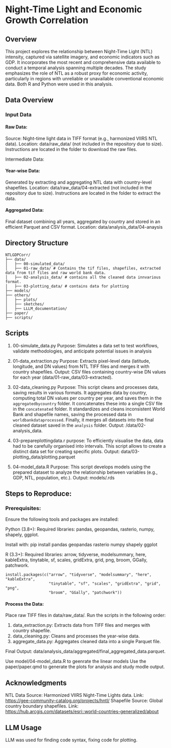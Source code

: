 # Night-Time Light and Economic Growth Correlation
## Overview

This project explores the relationship between Night-Time Light (NTL) intensity, captured via satellite imagery, and economic indicators such as GDP. It incorporates the most recent and comprehensive data available to conduct a temporal analysis spanning multiple decades. The study emphasizes the role of NTL as a robust proxy for economic activity, particularly in regions with unreliable or unavailable conventional economic data. Both R and Python were used in this analysis.

## Data Overview
### Input Data

#### Raw Data:

Source: Night-time light data in TIFF format (e.g., harmonized VIIRS NTL data).
Location: data/raw_data/ (not included in the repository due to size). Instructions are located in the folder to download the raw files.

Intermediate Data:

#### Year-wise Data:

Generated by extracting and aggregating NTL data with country-level shapefiles.
Location: data/raw_data/04-extracted (not included in the repository due to size). Instructions are located in the folder to extract the data. 

#### Aggregated Data:

Final dataset combining all years, aggregated by country and stored in an efficient Parquet and CSV format.
Location: data/analysis_data/04-anaysis

## Directory Structure
```
NTLGDPCorr/
├── data/ 
│   ├── 00-simulated_data/
│   ├── 01-raw_data/ # Contains the tif files, shapefiles, extracted data from tif files and raw world bank data.
│   ├── 02-analysis_data/ # contains all the cleaned data innvarious format. 
│   ├── 03-plotting_data/ # contains data for plotting
├── models/
├── others/
│   ├── plots/
│   ├── sketches/
│   ├── LLLM_documentation/
├── paper/
├── scripts/

```
## Scripts

1. 00-simulate_data.py
Purpose: Simulates a data set to test workflows, validate methodologies, and anticipate potential issues in analysis

2. 01-data_extraction.py
Purpose: Extracts pixel-level data (latitude, longitude, and DN values) from NTL TIFF files and merges it with country shapefiles.
Output: CSV files containing country-wise DN values for each year (data/01-raw_data/03-extracted).

3. 02-data_cleaning.py
Purpose: This script cleans and processes data, saving results in various formats. It aggregates data by country, computing total DN values per country per year, and saves them in the `aggregatedbycountry` folder. It concatenates these into a single CSV file in the `concatenated` folder. It standardizes and cleans inconsistent World Bank and shapefile names, saving the processed data in `worldbankdataprocessed`. Finally, it merges all datasets into the final cleaned dataset saved in the `analysis` folder.
Output: /data/02-analysis_data.

4. 03-prepareplottingdata.r
purpose: To efficiently visualise the data, data had to be carefully organised into intervals. This script allows to create a distinct data set for creating specific plots.
Output: data/03-plotting_data/plotting.parquet

5. 04-model_data.R
Purpose: This script develops models using the prepared dataset to analyze the relationship between variables (e.g., GDP, NTL, population, etc.). 
Output: models/.rds

## Steps to Reproduce:

### Prerequisites:
Ensure the following tools and packages are installed:

Python (3.8+): Required libraries: pandas, geopandas, rasterio, numpy, shapely, ggplot.

Install with: pip install pandas geopandas rasterio numpy shapely ggplot

R (3.3+): Required libraries: arrow, tidyverse, modelsummary, here, kableExtra, tinytable, sf, scales, gridExtra, grid, png, broom, GGally, patchwork.

```{r}
install.packages(c("arrow", "tidyverse", "modelsummary", "here", "kableExtra", 
                   "tinytable", "sf", "scales", "gridExtra", "grid", "png", 
                   "broom", "GGally", "patchwork"))
```


#### Process the Data:

Place raw TIFF files in data/raw_data/.
Run the scripts in the following order:
1) data_extraction.py: Extracts data from TIFF files and merges with country shapefile.
2) data_cleaning.py: Cleans and processes the year-wise data.
3) aggregate_data.py: Aggregates cleaned data into a single Parquet file.

Final Output: data/analysis_data/aggregated/final_aggregated_data.parquet.

Use model/04-model_data.R to geenrate the linear models
Use the paper/paper.qmd to generate the plots for analysis and study modle output. 

## Acknowledgments

NTL Data Source: Harmonized VIIRS Night-Time Lights data. Link: https://gee-community-catalog.org/projects/hntl/
Shapefile Source: Global country boundary shapefiles. Link: https://hub.arcgis.com/datasets/esri::world-countries-generalized/about

## LLM Usage

LLM was used for finding code syntax, fixing code for plotting. 




